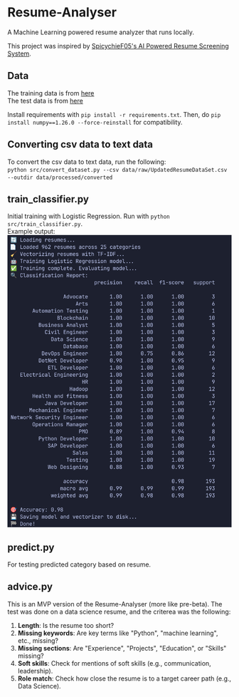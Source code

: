 # Resume-Analyser

A Machine Learning powered resume analyzer that runs locally.

This project was inspired by [SpicychieF05's AI Powered Resume Screening System](https://github.com/SpicychieF05/Ai-Resume-Screening-System).

## Data

The training data is from [here](https://www.kaggle.com/datasets/gauravduttakiit/resume-dataset?select=UpdatedResumeDataSet.csv)<br>
The test data is from [here](https://www.kaggle.com/datasets/snehaanbhawal/resume-dataset)

Install requirements with `pip install -r requirements.txt`. Then, do `pip install numpy==1.26.0 --force-reinstall` for compatibility. <br>

## Converting csv data to text data

To convert the csv data to text data, run the following: <br>
`python src/convert_dataset.py --csv data/raw/UpdatedResumeDataSet.csv --outdir data/processed/converted`

## train_classifier.py

Initial training with Logistic Regression. Run with `python src/train_classifier.py`. <br>
Example output: <br>
![./assets/Logistic_Regression_Test.png](./assets/Logistic_Regression_Test.png)

## predict.py

For testing predicted category based on resume.

## advice.py

This is an MVP version of the Resume-Analyser (more like pre-beta). The test was done on a data science resume, and the criterea was the following:

1. **Length**: Is the resume too short?
2. **Missing keywords**: Are key terms like "Python", "machine learning", etc., missing?
3. **Missing sections**: Are "Experience", "Projects", "Education", or "Skills" missing?
4. **Soft skills**: Check for mentions of soft skills (e.g., communication, leadership).
5. **Role match**: Check how close the resume is to a target career path (e.g., Data Science).
